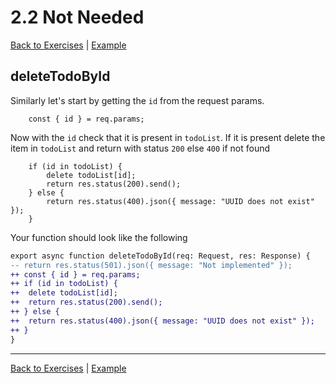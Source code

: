 # 2.2 Not Needed

[Back to Exercises](../exercises/README.md) | [Example](../exercises/22-NotNeeded.md)

## deleteTodoById

Similarly let's start by getting the `id` from the request params.
```tsx
    const { id } = req.params;
```

Now with the `id` check that it is present in `todoList`. If it is present delete the item in `todoList` and return with status `200` else `400` if not found

```
    if (id in todoList) {
        delete todoList[id];
        return res.status(200).send();
    } else {
        return res.status(400).json({ message: "UUID does not exist" });
    }
```

Your function should look like the following

```diff
export async function deleteTodoById(req: Request, res: Response) {
-- return res.status(501).json({ message: "Not implemented" });
++ const { id } = req.params;
++ if (id in todoList) {
++  delete todoList[id];
++  return res.status(200).send();
++ } else {
++  return res.status(400).json({ message: "UUID does not exist" });
++ }
}
```
---

[Back to Exercises](../exercises/README.md) | [Example](../exercises/22-NotNeeded.md)
